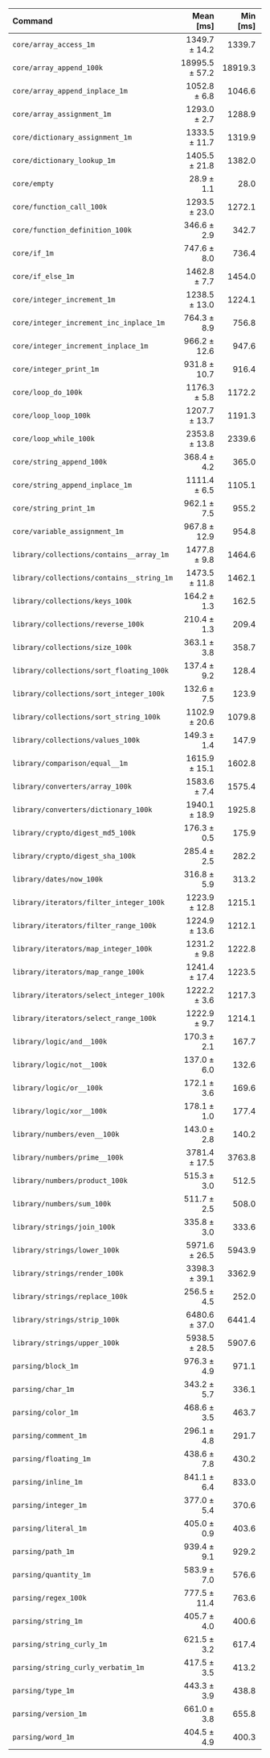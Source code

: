 | Command | Mean [ms] | Min [ms] | Max [ms] |
|:---|---:|---:|---:|
| `core/array_access_1m` | 1349.7 ± 14.2 | 1339.7 | 1370.7 | 46.76 ± 1.91 |
| `core/array_append_100k` | 18995.5 ± 57.2 | 18919.3 | 19053.8 | 658.12 ± 26.02 |
| `core/array_append_inplace_1m` | 1052.8 ± 6.8 | 1046.6 | 1062.3 | 36.47 ± 1.46 |
| `core/array_assignment_1m` | 1293.0 ± 2.7 | 1288.9 | 1294.7 | 44.80 ± 1.77 |
| `core/dictionary_assignment_1m` | 1333.5 ± 11.7 | 1319.9 | 1348.6 | 46.20 ± 1.87 |
| `core/dictionary_lookup_1m` | 1405.5 ± 21.8 | 1382.0 | 1431.1 | 48.70 ± 2.06 |
| `core/empty` | 28.9 ± 1.1 | 28.0 | 30.5 |
| `core/function_call_100k` | 1293.5 ± 23.0 | 1272.1 | 1324.2 | 44.81 ± 1.94 |
| `core/function_definition_100k` | 346.6 ± 2.9 | 342.7 | 349.4 | 12.01 ± 0.48 |
| `core/if_1m` | 747.6 ± 8.0 | 736.4 | 754.4 | 25.90 ± 1.06 |
| `core/if_else_1m` | 1462.8 ± 7.7 | 1454.0 | 1472.5 | 50.68 ± 2.02 |
| `core/integer_increment_1m` | 1238.5 ± 13.0 | 1224.1 | 1251.1 | 42.91 ± 1.75 |
| `core/integer_increment_inc_inplace_1m` | 764.3 ± 8.9 | 756.8 | 777.0 | 26.48 ± 1.09 |
| `core/integer_increment_inplace_1m` | 966.2 ± 12.6 | 947.6 | 974.5 | 33.47 ± 1.39 |
| `core/integer_print_1m` | 931.8 ± 10.7 | 916.4 | 941.0 | 32.28 ± 1.33 |
| `core/loop_do_100k` | 1176.3 ± 5.8 | 1172.2 | 1184.9 | 40.76 ± 1.62 |
| `core/loop_loop_100k` | 1207.7 ± 13.7 | 1191.3 | 1221.8 | 41.84 ± 1.72 |
| `core/loop_while_100k` | 2353.8 ± 13.8 | 2339.6 | 2370.4 | 81.55 ± 3.25 |
| `core/string_append_100k` | 368.4 ± 4.2 | 365.0 | 374.5 | 12.76 ± 0.52 |
| `core/string_append_inplace_1m` | 1111.4 ± 6.5 | 1105.1 | 1120.1 | 38.50 ± 1.53 |
| `core/string_print_1m` | 962.1 ± 7.5 | 955.2 | 971.5 | 33.33 ± 1.34 |
| `core/variable_assignment_1m` | 967.8 ± 12.9 | 954.8 | 982.6 | 33.53 ± 1.40 |
| `library/collections/contains__array_1m` | 1477.8 ± 9.8 | 1464.6 | 1486.7 | 51.20 ± 2.05 |
| `library/collections/contains__string_1m` | 1473.5 ± 11.8 | 1462.1 | 1485.6 | 51.05 ± 2.05 |
| `library/collections/keys_100k` | 164.2 ± 1.3 | 162.5 | 165.7 | 5.69 ± 0.23 |
| `library/collections/reverse_100k` | 210.4 ± 1.3 | 209.4 | 212.1 | 7.29 ± 0.29 |
| `library/collections/size_100k` | 363.1 ± 3.8 | 358.7 | 368.0 | 12.58 ± 0.51 |
| `library/collections/sort_floating_100k` | 137.4 ± 9.2 | 128.4 | 147.7 | 4.76 ± 0.37 |
| `library/collections/sort_integer_100k` | 132.6 ± 7.5 | 123.9 | 142.2 | 4.59 ± 0.32 |
| `library/collections/sort_string_100k` | 1102.9 ± 20.6 | 1079.8 | 1129.3 | 38.21 ± 1.67 |
| `library/collections/values_100k` | 149.3 ± 1.4 | 147.9 | 150.6 | 5.17 ± 0.21 |
| `library/comparison/equal__1m` | 1615.9 ± 15.1 | 1602.8 | 1635.1 | 55.98 ± 2.27 |
| `library/converters/array_100k` | 1583.6 ± 7.4 | 1575.4 | 1592.9 | 54.87 ± 2.18 |
| `library/converters/dictionary_100k` | 1940.1 ± 18.9 | 1925.8 | 1967.3 | 67.21 ± 2.73 |
| `library/crypto/digest_md5_100k` | 176.3 ± 0.5 | 175.9 | 176.9 | 6.11 ± 0.24 |
| `library/crypto/digest_sha_100k` | 285.4 ± 2.5 | 282.2 | 287.7 | 9.89 ± 0.40 |
| `library/dates/now_100k` | 316.8 ± 5.9 | 313.2 | 325.5 | 10.97 ± 0.48 |
| `library/iterators/filter_integer_100k` | 1223.9 ± 12.8 | 1215.1 | 1242.5 | 42.40 ± 1.73 |
| `library/iterators/filter_range_100k` | 1224.9 ± 13.6 | 1212.1 | 1240.2 | 42.44 ± 1.74 |
| `library/iterators/map_integer_100k` | 1231.2 ± 9.8 | 1222.8 | 1243.9 | 42.66 ± 1.72 |
| `library/iterators/map_range_100k` | 1241.4 ± 17.4 | 1223.5 | 1265.2 | 43.01 ± 1.80 |
| `library/iterators/select_integer_100k` | 1222.2 ± 3.6 | 1217.3 | 1225.6 | 42.35 ± 1.67 |
| `library/iterators/select_range_100k` | 1222.9 ± 9.7 | 1214.1 | 1236.4 | 42.37 ± 1.70 |
| `library/logic/and__100k` | 170.3 ± 2.1 | 167.7 | 172.4 | 5.90 ± 0.24 |
| `library/logic/not__100k` | 137.0 ± 6.0 | 132.6 | 145.7 | 4.75 ± 0.28 |
| `library/logic/or__100k` | 172.1 ± 3.6 | 169.6 | 177.5 | 5.96 ± 0.27 |
| `library/logic/xor__100k` | 178.1 ± 1.0 | 177.4 | 179.4 | 6.17 ± 0.25 |
| `library/numbers/even__100k` | 143.0 ± 2.8 | 140.2 | 146.7 | 4.95 ± 0.22 |
| `library/numbers/prime__100k` | 3781.4 ± 17.5 | 3763.8 | 3805.3 | 131.01 ± 5.20 |
| `library/numbers/product_100k` | 515.3 ± 3.0 | 512.5 | 519.3 | 17.85 ± 0.71 |
| `library/numbers/sum_100k` | 511.7 ± 2.5 | 508.0 | 513.8 | 17.73 ± 0.70 |
| `library/strings/join_100k` | 335.8 ± 3.0 | 333.6 | 340.1 | 11.64 ± 0.47 |
| `library/strings/lower_100k` | 5971.6 ± 26.5 | 5943.9 | 6005.5 | 206.89 ± 8.21 |
| `library/strings/render_100k` | 3398.3 ± 39.1 | 3362.9 | 3454.0 | 117.74 ± 4.84 |
| `library/strings/replace_100k` | 256.5 ± 4.5 | 252.0 | 262.5 | 8.89 ± 0.38 |
| `library/strings/strip_100k` | 6480.6 ± 37.0 | 6441.4 | 6530.6 | 224.53 ± 8.94 |
| `library/strings/upper_100k` | 5938.5 ± 28.5 | 5907.6 | 5976.2 | 205.74 ± 8.17 |
| `parsing/block_1m` | 976.3 ± 4.9 | 971.1 | 982.1 | 33.82 ± 1.34 |
| `parsing/char_1m` | 343.2 ± 5.7 | 336.1 | 349.3 | 11.89 ± 0.51 |
| `parsing/color_1m` | 468.6 ± 3.5 | 463.7 | 472.2 | 16.24 ± 0.65 |
| `parsing/comment_1m` | 296.1 ± 4.8 | 291.7 | 300.4 | 10.26 ± 0.44 |
| `parsing/floating_1m` | 438.6 ± 7.8 | 430.2 | 446.0 | 15.20 ± 0.66 |
| `parsing/inline_1m` | 841.1 ± 6.4 | 833.0 | 847.1 | 29.14 ± 1.17 |
| `parsing/integer_1m` | 377.0 ± 5.4 | 370.6 | 383.1 | 13.06 ± 0.55 |
| `parsing/literal_1m` | 405.0 ± 0.9 | 403.6 | 405.6 | 14.03 ± 0.55 |
| `parsing/path_1m` | 939.4 ± 9.1 | 929.2 | 951.2 | 32.55 ± 1.32 |
| `parsing/quantity_1m` | 583.9 ± 7.0 | 576.6 | 591.4 | 20.23 ± 0.83 |
| `parsing/regex_100k` | 777.5 ± 11.4 | 763.6 | 790.7 | 26.94 ± 1.13 |
| `parsing/string_1m` | 405.7 ± 4.0 | 400.6 | 409.5 | 14.05 ± 0.57 |
| `parsing/string_curly_1m` | 621.5 ± 3.2 | 617.4 | 624.2 | 21.53 ± 0.86 |
| `parsing/string_curly_verbatim_1m` | 417.5 ± 3.5 | 413.2 | 421.6 | 14.46 ± 0.58 |
| `parsing/type_1m` | 443.3 ± 3.9 | 438.8 | 447.3 | 15.36 ± 0.62 |
| `parsing/version_1m` | 661.0 ± 3.8 | 655.8 | 664.2 | 22.90 ± 0.91 |
| `parsing/word_1m` | 404.5 ± 4.9 | 400.3 | 411.5 | 14.02 ± 0.58 |
